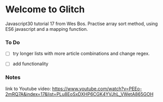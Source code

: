Welcome to Glitch
=================

Javascript30 tutorial 17 from Wes Bos. Practise array sort method,  using ES6 javascript and a mapping function.


### To Do

- [ ] try longer lists with more article combinations and change regex. 
- [ ] add functionality


### Notes

link to Youtube video:
https://www.youtube.com/watch?v=PEEo-2mRQ7A&index=17&list=PLu8EoSxDXHP6CGK4YVJhL_VWetA865GOH